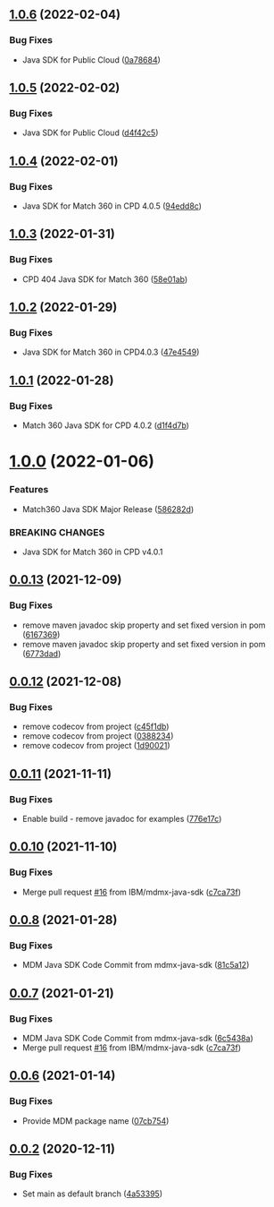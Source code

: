 ## [1.0.6](https://github.com/IBM/mdm-java-sdk/compare/1.0.5...1.0.6) (2022-02-04)


### Bug Fixes

* Java SDK for Public Cloud ([0a78684](https://github.com/IBM/mdm-java-sdk/commit/0a78684c60aa41a46198d4800a5610bde1acd257))

## [1.0.5](https://github.com/IBM/mdm-java-sdk/compare/1.0.4...1.0.5) (2022-02-02)


### Bug Fixes

* Java SDK for Public Cloud ([d4f42c5](https://github.com/IBM/mdm-java-sdk/commit/d4f42c5bc402372050a1890d8e28580c3750d435))

## [1.0.4](https://github.com/IBM/mdm-java-sdk/compare/1.0.3...1.0.4) (2022-02-01)


### Bug Fixes

* Java SDK for Match 360 in CPD 4.0.5 ([94edd8c](https://github.com/IBM/mdm-java-sdk/commit/94edd8c3367d0cd5b18f676692425e2702f65d08))

## [1.0.3](https://github.com/IBM/mdm-java-sdk/compare/1.0.2...1.0.3) (2022-01-31)


### Bug Fixes

* CPD 404 Java SDK for Match 360 ([58e01ab](https://github.com/IBM/mdm-java-sdk/commit/58e01ab1186d6f0174e31bad308f1b0f1bf9ebe1))

## [1.0.2](https://github.com/IBM/mdm-java-sdk/compare/1.0.1...1.0.2) (2022-01-29)


### Bug Fixes

* Java SDK for Match 360 in CPD4.0.3  ([47e4549](https://github.com/IBM/mdm-java-sdk/commit/47e4549cdccbae1c11c736d4bb34178796efb33a))

## [1.0.1](https://github.com/IBM/mdm-java-sdk/compare/1.0.0...1.0.1) (2022-01-28)


### Bug Fixes

* Match 360 Java SDK for CPD 4.0.2 ([d1f4d7b](https://github.com/IBM/mdm-java-sdk/commit/d1f4d7bed2b2029d019c1f11593606a20a564320))

# [1.0.0](https://github.com/IBM/mdm-java-sdk/compare/0.0.13...1.0.0) (2022-01-06)


### Features

* Match360 Java SDK Major Release ([586282d](https://github.com/IBM/mdm-java-sdk/commit/586282df46b687a7d596c210eb797b66ca7f1b9e))


### BREAKING CHANGES

* Java SDK for Match 360 in CPD v4.0.1

## [0.0.13](https://github.com/IBM/mdm-java-sdk/compare/0.0.12...0.0.13) (2021-12-09)


### Bug Fixes

* remove maven javadoc skip property and set fixed version in pom ([6167369](https://github.com/IBM/mdm-java-sdk/commit/6167369c829efd8da928695aa73d8882cbf47571))
* remove maven javadoc skip property and set fixed version in pom ([6773dad](https://github.com/IBM/mdm-java-sdk/commit/6773dadfd8a008170fbc59f0d9a392c030e07332))

## [0.0.12](https://github.com/IBM/mdm-java-sdk/compare/0.0.11...0.0.12) (2021-12-08)


### Bug Fixes

* remove codecov from project ([c45f1db](https://github.com/IBM/mdm-java-sdk/commit/c45f1db4ccac04171002387997c38cb4fc070d31))
* remove codecov from project ([0388234](https://github.com/IBM/mdm-java-sdk/commit/0388234628c7b6bc1b91f9820339897c1f091913))
* remove codecov from project ([1d90021](https://github.com/IBM/mdm-java-sdk/commit/1d90021bebc4dec08a2538bb17014f936e67680a))

## [0.0.11](https://github.com/IBM/mdm-java-sdk/compare/0.0.10...0.0.11) (2021-11-11)


### Bug Fixes

* Enable build - remove javadoc for examples ([776e17c](https://github.com/IBM/mdm-java-sdk/commit/776e17cb780ce56571bd82117830f2acef992602))

## [0.0.10](https://github.com/IBM/mdm-java-sdk/compare/0.0.9...0.0.10) (2021-11-10)


### Bug Fixes

* Merge pull request [#16](https://github.com/IBM/mdm-java-sdk/issues/16) from IBM/mdmx-java-sdk ([c7ca73f](https://github.com/IBM/mdm-java-sdk/commit/c7ca73f020031138d45365976c421b560fab2aa9))

## [0.0.8](https://github.com/IBM/mdm-java-sdk/compare/0.0.7...0.0.8) (2021-01-28)


### Bug Fixes

* MDM Java SDK Code Commit from mdmx-java-sdk ([81c5a12](https://github.com/IBM/mdm-java-sdk/commit/81c5a124bd690a70876480a4d2e1e3170f25c722))

## [0.0.7](https://github.com/IBM/mdm-java-sdk/compare/0.0.6...0.0.7) (2021-01-21)


### Bug Fixes

* MDM Java SDK Code Commit from mdmx-java-sdk ([6c5438a](https://github.com/IBM/mdm-java-sdk/commit/6c5438ae14e7eaeb18a2e659a5462f1c380cd70b))
* Merge pull request [#16](https://github.com/IBM/mdm-java-sdk/issues/16) from IBM/mdmx-java-sdk ([c7ca73f](https://github.com/IBM/mdm-java-sdk/commit/c7ca73f020031138d45365976c421b560fab2aa9))

## [0.0.6](https://github.com/IBM/mdm-java-sdk/compare/0.0.5...0.0.6) (2021-01-14)


### Bug Fixes

* Provide MDM package name ([07cb754](https://github.com/IBM/mdm-java-sdk/commit/07cb754dcf6da52fd0d9a00b59e4f54d4fe9215e))

## [0.0.2](https://github.com/IBM/mdm-java-sdk/compare/v0.0.1...0.0.2) (2020-12-11)


### Bug Fixes

* Set main as default branch ([4a53395](https://github.com/IBM/mdm-java-sdk/commit/4a53395fbf009d76d673fa80c8caf406c57db59b))
